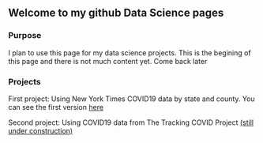 ## Welcome to my github Data Science pages



### Purpose
I plan to use this page for my data science projects. This is the begining of this page and there is not much content yet. Come back later


### Projects
First project: Using New York Times COVID19 data by state and county. You can see the first version <a href="https://fdp2012.github.io/FernandoDePaolis.github.io/COVID19_NYT.html" title="COVID19_NYT" target="_blank">here</a>

Second project: Using COVID19 data from The Tracking COVID Project <a href="https://fdp2012.github.io/FernandoDePaolis.github.io/COVID19_ATL.html" title="COVID19_ATL" target="_blank"> (still under construction) </a>


